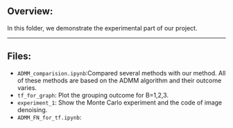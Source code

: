 ## Overview:
In this folder, we demonstrate the experimental part of our project.

---
## Files:

- `ADMM_comparision.ipynb`:Compared several methods with our method. All of these methods are based on the ADMM algorithm and their outcome varies.
- `tf_for_graph`: Plot the grouping outcome for B=1,2,3.
- `experiment_1`: Show the Monte Carlo experiment and the code of image denoising.
- `ADMM_FN_for_tf.ipynb`: 

